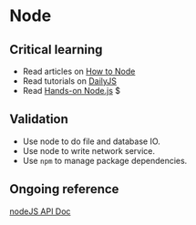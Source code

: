 Node
===

Critical learning
-----------------

* Read articles on [How to Node](http://howtonode.org/)
* Read tutorials on [DailyJS](http://dailyjs.com/2011/05/02/node-tutorial-23/)
* Read [Hands-on Node.js](http://nodetuts.com/handson-nodejs-book.html) $

Validation
----------
* Use node to do file and database IO.
* Use node to write network service.
* Use `npm` to manage package dependencies.

Ongoing reference
-----------------
[nodeJS API Doc](http://nodejs.org/api/)
